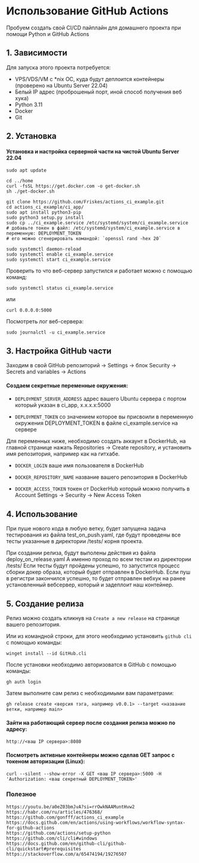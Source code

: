 # Использование GitHub Actions
Пробуем создать свой CI/CD пайплайн для домашнего проекта при помощи Python и GitHub Actions<br/>

## 1. Зависимости
Для запуска этого проекта потребуется:
- VPS/VDS/VM с *nix ОС, куда будут деплоится контейнеры (проверено на Ubuntu Server 22.04)
- Белый IP адрес (проброшеный порт, иной способ получения веб хука)
- Python 3.11
- Docker
- Git

## 2. Установка
#### Установка и настройка серверной части на чистой Ubuntu Server 22.04
```shell script
sudo apt update

cd ../home
curl -fsSL https://get.docker.com -o get-docker.sh
sh ./get-docker.sh

git clone https://github.com/Friskes/actions_ci_example.git
cd actions_ci_example/ci_app/
sudo apt install python3-pip
sudo python3 setup.py install
sudo cp ../ci_example.service /etc/systemd/system/ci_example.service
# добавьте токен в файл: /etc/systemd/system/ci_example.service в переменную: DEPLOYMENT_TOKEN
# его можно сгенерировать командой: `openssl rand -hex 20`

sudo systemctl daemon-reload
sudo systemctl enable ci_example.service
sudo systemctl start ci_example.service
```

Проверить то что веб-сервер запустился и работает можно с помощью команд:
```shell script
sudo systemctl status ci_example.service
```
или
```shell script
curl 0.0.0.0:5000
```
Посмотреть лог веб-сервера:
```shell script
sudo journalctl -u ci_example.service
```

## 3. Настройка GitHub части
Заходим в свой GitHub репозиторий -> Settings -> блок Security -> Secrets and variables -> Actions

#### Создаем секретные переменные окружения:

- `DEPLOYMENT_SERVER_ADDRESS`
адрес вашего Ubuntu сервера с портом который указан в ci_app, x.x.x.x:5000

- `DEPLOYMENT_TOKEN`
со значением которое вы присвоили в переменную окружения DEPLOYMENT_TOKEN в файле ci_example.service на сервере

Для переменных ниже, необходимо создать аккаунт в DockerHub, на главной странице нажать Repositories -> Create repository, и установить имя репозитория, например как на гитхабе.

- `DOCKER_LOGIN`
ваше имя пользователя в DockerHub

- `DOCKER_REPOSITORY_NAME`
название вашего репозитория в DockerHub

- `DOCKER_ACCESS_TOKEN`
токен от DockerHub который можно получить в Account Settings -> Security -> New Access Token

## 4. Использование
При пуше нового кода в любую ветку, будет запущена задача тестирования из файла test_on_push.yaml, где будут проведены все тесты указанные в директории /tests/ корня проекта.<br/>

При создании релиза, будут выполены действия из файла deploy_on_release.yaml
А именно проход по всем тестам из директории /tests/
Если тесты будут пройдены успешно, то запустится процесс 
сборки докер образа, который будет отправлен в DockerHub.
Если пуш в регистри закончился успешно, то будет отправлен вебхук на ранее установленный вебсервер, который и задеплоит наш контейнер.

## 5. Создание релиза
Релиз можно создать кликнув на `Create a new release` на странице вашего репозитория.

Или из командной строки, для этого необходимо установить `github cli` с помощью команды:
```shell script
winget install --id GitHub.cli
```
После установки необходимо авторизоватся в GitHub с помощью команды:
```shell script
gh auth login
```
Затем выполните сам релиз с необходимыми вам параметрами:
```shell script
gh release create <версия тэга, например v0.0.1> --target <название ветки, например main>
```

#### Зайти на работающий сервер после создания релиза можно по адресу:
```
http://<ваш IP сервера>:8080
```

#### Посмотреть активные контейнеры можно сделав GET запрос с токеном авторизации (Linux):
```
curl --silent --show-error -X GET <ваш IP сервера>:5000 -H 'Authorization: <ваш секретный DEPLOYMENT_TOKEN>'
```

### Полезное
```
https://youtu.be/a0eZ03bmJvA?si=rrOwkNAAMuntHvw2
https://habr.com/ru/articles/476368/
https://github.com/gonfff/actions_ci_example
https://docs.github.com/en/actions/using-workflows/workflow-syntax-for-github-actions
https://github.com/actions/setup-python
https://github.com/cli/cli#windows
https://docs.github.com/en/github-cli/github-cli/quickstart#prerequisites
https://stackoverflow.com/a/65474194/19276507
```
